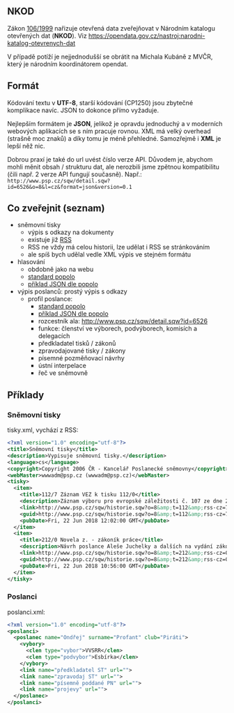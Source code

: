 
## NKOD

Zákon [106/1999](https://www.zakonyprolidi.cz/cs/1999-106) nařizuje otevřená data zveřejňovat v Národním katalogu otevřených dat (**NKOD**). Viz https://opendata.gov.cz/nastroj:narodni-katalog-otevrenych-dat

V případě potíží je nejjednodušší se obrátit na Michala Kubáně z MVČR, který je národním koordinátorem opendat.

## Formát

Kódování textu v **UTF-8**, starší kódování (CP1250) jsou zbytečné komplikace navíc. JSON to dokonce přímo vyžaduje.

Nejlepším formátem je **JSON**, jelikož je opravdu jednoduchý a v moderních webových aplikacích se s ním pracuje rovnou. XML má velký overhead (strašně moc znaků) a díky tomu je méně přehledné. Samozřejmě i **XML** je lepší něž nic.

Dobrou praxí je také do url uvést číslo verze API. Důvodem je, abychom mohli měnit obsah / strukturu dat, ale nerozbili jsme zpětnou kompatibilitu (čili např. 2 verze API fungují současně). Např.: `http://www.psp.cz/sqw/detail.sqw?id=6526&o=8&l=cz&format=json&version=0.1`

## Co zveřejnit (seznam)

- sněmovní tisky
  - výpis s odkazy na dokumenty
  - existuje již [RSS](http://www.psp.cz/rss/tisky.rss)
  - RSS ne vždy má celou historii, lze udělat i RSS se stránkováním
  - ale spíš bych udělal vedle XML výpis ve stejném formátu
- hlasování
  - obdobně jako na webu
  - [standard popolo](http://www.popoloproject.com/specs/motion.html)
  - [příklad JSON dle popolo](./motion_example.json)
- výpis poslanců: prostý výpis s odkazy
  - profil poslance:
    - [standard popolo](http://www.popoloproject.com/specs/person.html)
    - [příklad JSON dle popolo](./person_example.json)
    - rozcestník ala: http://www.psp.cz/sqw/detail.sqw?id=6526
    - funkce: členství ve výborech, podvýborech, komisích a delegacích
    - předkladatel tisků / zákonů
    - zpravodajované tisky / zákony
    - písemné pozměňovací návrhy
    - ústní interpelace
    - řeč ve sněmovně

## Příklady

### Sněmovní tisky

tisky.xml, vychází z RSS:

```XML
<?xml version="1.0" encoding="utf-8"?>
<title>Sněmovní tisky</title>
<description>Vypisuje sněmovní tisky.</description>
<language>cs</language>
<copyright>Copyright 2006 ČR - Kancelář Poslanecké sněmovny</copyright>
<webMaster>wwwadm@psp.cz (wwwadm@psp.cz)</webMaster>
<tisky>
  <item>
    <title>112/7 Záznam VEZ k tisku 112/0</title>
    <description>Záznam výboru pro evropské záležitosti č. 107 ze dne 20. června 2018 k návrhu poslanců Vojtěcha Filipa, Pavla Kováčika, Miloslavy Vostré, Stanislava Grospiče a Květy Matušovské na vydání zákona o zrušení zákona č. 99/2000 Sb., o zákazu dodávek pro jadernou elektrárnu Búšehr</description>
    <link>http://www.psp.cz/sqw/historie.sqw?o=8&amp;t=112&amp;rss-cz=7</link>
    <guid>http://www.psp.cz/sqw/historie.sqw?o=8&amp;t=112&amp;rss-cz=7</guid>
    <pubDate>Fri, 22 Jun 2018 12:02:00 GMT</pubDate>
  </item>
  <item>
    <title>212/0 Novela z. - zákoník práce</title>
    <description>Návrh poslance Aleše Juchelky a dalších na vydání zákona, kterým se mění zákon č. 262/2006 Sb., zákoník práce, ve znění pozdějších předpisů, a další související zákony</description>
    <link>http://www.psp.cz/sqw/historie.sqw?o=8&amp;t=212&amp;rss-cz=0</link>
    <guid>http://www.psp.cz/sqw/historie.sqw?o=8&amp;t=212&amp;rss-cz=0</guid>
    <pubDate>Fri, 22 Jun 2018 10:56:00 GMT</pubDate>
  </item>
</tisky>
```

### Poslanci

poslanci.xml:

```XML
<?xml version="1.0" encoding="utf-8"?>
<poslanci>
  <poslanec name="Ondřej" surname="Profant" club="Piráti">
    <vybory>
      <clen type="vybor">VVSRR</clen>
      <clen type="podvybor">Esbírka</clen>
    </vybory>
    <link name="předkladatel ST" url="">
    <link name="zpravodaj ST" url="">
    <link name="písemně poddané PN" url="">
    <link name="projevy" url="">
  </poslanec>
</poslanci>
```
